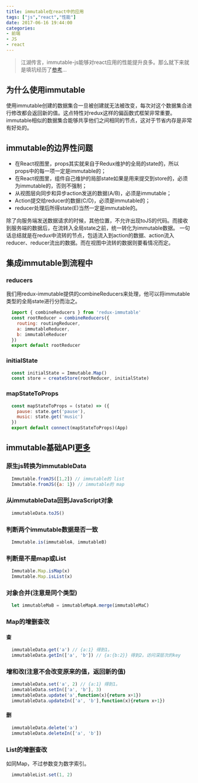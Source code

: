 ```yaml
---
title: immutable在react中的应用
tags: ["js","react","性能"]
date: 2017-06-16 19:44:00
categories:
- 前端
- JS
- react
---
```

> 江湖传言，immutable-js能够对react应用的性能提升良多。那么就下来就是填坑经历了[参考](https://github.com/chvin/react-tetris/tree/master/src)...

<!-- more -->
## 为什么使用immutable
使用immutable创建的数据集合一旦被创建就无法被改变，每次对这个数据集合进行修改都会返回新的值。这点特性对redux这样的偏函数式框架非常重要。
immutable相似的数据集合能够共享他们之间相同的节点，这对于节省内存是非常有好处的。
## immutable的边界性问题
- 在React视图里，props其实就来自于Redux维护的全局的state的，所以props中的每一项一定是immutable的；
- 在React视图里，组件自己维护的局部state如果是用来提交到store的，必须为immutable的，否则不强制；
- 从视图层向同步和异步action发送的数据(A/B)，必须是immutable；
- Action提交给reducer的数据(C/D)，必须是immutable的；
- reducer处理后所得state(E)当然一定是immutable的。

除了向服务端发送数据请求的时候，其他位置，不允许出现toJS的代码。而接收到服务端的数据后，在流转入全局state之前，统一转化为immutable数据。
一句话总结就是在redux中流转的节点，包适流入到action的数据、action流入reducer、reducer流出的数据。而在视图中流转的数据则要看情况而定。
## 集成immutable到流程中
### reducers
我们用redux-immutable提供的combineReducers来处理，他可以将immutable类型的全局state进行分而治之。
```js
  import { combineReducers } from 'redux-immutable'
  const rootReducer = combineReducers({
  	routing: routingReducer,
  	a: immutableReducer,
  	b: immutableReducer
  })
  export default rootReducer
```
### initialState
```js
  const initialState = Immutable.Map()
  const store = createStore(rootReducer, initialState)
```
### mapStateToProps
```js
  const mapStateToProps = (state) => ({
    pause: state.get('pause'),
    music: state.get('music')
  })
  export default connect(mapStateToProps)(App)
```
## immutable基础API[更多](https://yq.aliyun.com/articles/69516)
### 原生js转换为immutableData
```js
  Immutable.fromJS([1,2]) // immutable的 list
  Immutable.fromJS({a: 1}) // immutable的 map
```
### 从immutableData回到JavaScript对象
```js
  immutableData.toJS()
```
### 判断两个immutable数据是否一致
```js
  Immutable.is(immutableA, immutableB)
```
### 判断是不是map或List
```js
  Immutable.Map.isMap(x)
  Immutable.Map.isList(x)
```
### 对象合并(注意是同个类型)
```js
  let immutableMaB = immutableMapA.merge(immutableMaC)
```
### Map的增删查改
#### 查
```js
  immutableData.get('a') // {a:1} 得到1。
  immutableData.getIn(['a', 'b']) // {a:{b:2}} 得到2。访问深层次的key
```
### 增和改(注意不会改变原来的值，返回新的值)
```js
  immutableData.set('a', 2) // {a:1} 得到1。
  immutableData.setIn(['a', 'b'], 3)
  immutableData.update('a',function(x){return x+1})
  immutableData.updateIn(['a', 'b'],function(x){return x+1})
```
#### 删
```js
  immutableData.delete('a')
  immutableData.deleteIn(['a', 'b'])
```
### List的增删查改
如同Map，不过参数变为数字索引。
```js
  immutableList.set(1, 2)
```
